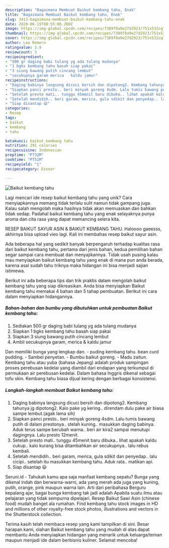 ```yaml
---
description: "Bagaimana Membuat Baikut kembang tahu, Enak"
title: "Bagaimana Membuat Baikut kembang tahu, Enak"
slug: 3413-bagaimana-membuat-baikut-kembang-tahu-enak
date: 2020-06-15T08:55:06.260Z
image: https://img-global.cpcdn.com/recipes/7389f8a9e27d2923/751x532cq70/baikut-kembang-tahu-foto-resep-utama.jpg
thumbnail: https://img-global.cpcdn.com/recipes/7389f8a9e27d2923/751x532cq70/baikut-kembang-tahu-foto-resep-utama.jpg
cover: https://img-global.cpcdn.com/recipes/7389f8a9e27d2923/751x532cq70/baikut-kembang-tahu-foto-resep-utama.jpg
author: Leo Romero
ratingvalue: 3.9
reviewcount: 3
recipeingredient:
- "500 gr daging babi tulang yg ada tulang mudanya"
- "1 bgks kembang tahu basah siap pakai"
- "3 siung bawang putih cincang lembut"
- "secukupnya garam merica   kaldu jamur"
recipeinstructions:
- "Daging babinya langsung dicuci bersih dan dipotong2. Kembang tahunya jg dipotong2. Kalo pake yg kering.. direndam dulu pake air biasa sampe lembut.(agak lama sih)"
- "Siapkan panci presto.. beri minyak goreng 4sdm. Lalu tumis bawang putih di dalam prestonya.. stelah kuning.. masukkan daging babinya. Aduk terus sampe berubah warna.. beri air kira2 sampai menutupi dagingnya. Lalu presto 12menit."
- "Setelah presto mati.. tunggu 45menit baru dibuka.. lihat apakah kaldu cukup.. kalo kurang bisa ditambahkan air secukupnya.. lalu rebus kembali."
- "Setelah mendidih.. beri garam, merica, gula sdikit dan penyedap.. lalu cicipi.. setelah itu masukkan kembang tahu. Aduk rata.. matikan api."
- "Siap disantap 😃"
categories:
- Resep
tags:
- baikut
- kembang
- tahu

katakunci: baikut kembang tahu 
nutrition: 291 calories
recipecuisine: Indonesian
preptime: "PT32M"
cooktime: "PT51M"
recipeyield: "1"
recipecategory: Dinner

---
```



![Baikut kembang tahu](https://img-global.cpcdn.com/recipes/7389f8a9e27d2923/751x532cq70/baikut-kembang-tahu-foto-resep-utama.jpg)

Lagi mencari ide resep baikut kembang tahu yang unik? Cara menyiapkannya memang tidak terlalu sulit namun tidak gampang juga. Kalau salah mengolah maka hasilnya tidak akan memuaskan dan bahkan tidak sedap. Padahal baikut kembang tahu yang enak selayaknya punya aroma dan cita rasa yang dapat memancing selera kita.

RESEP BAIKUT SAYUR ASIN &amp; BAIKUT KEMBANG TAHU. Haloooo gaeesss, akhirnya bisa upload vieo lagi. Kali ini membahas resep baikut sayur asin.

Ada beberapa hal yang sedikit banyak berpengaruh terhadap kualitas rasa dari baikut kembang tahu, pertama dari jenis bahan, kedua pemilihan bahan segar sampai cara membuat dan menyajikannya. Tidak usah pusing kalau mau menyiapkan baikut kembang tahu yang enak di mana pun anda berada, karena asal sudah tahu triknya maka hidangan ini bisa menjadi sajian istimewa.


Berikut ini ada beberapa tips dan trik praktis dalam mengolah baikut kembang tahu yang siap dikreasikan. Anda bisa menyiapkan Baikut kembang tahu memakai 4 bahan dan 5 tahap pembuatan. Berikut ini cara dalam menyiapkan hidangannya.

<!--inarticleads1-->

##### Bahan-bahan dan bumbu yang dibutuhkan untuk pembuatan Baikut kembang tahu:

1. Sediakan 500 gr daging babi tulang yg ada tulang mudanya
1. Siapkan 1 bgks kembang tahu basah siap pakai
1. Siapkan 3 siung bawang putih cincang lembut
1. Ambil secukupnya garam, merica  &amp; kaldu jamur


Dan memiliki bunga yang lengkap dan. - puding kembang tahu. bean curd pudding. - Sambel penyetan. - Bumbu baikut goreng. - Madu zaitun. Kembang tahu atau yuba (bahasa Jepang) adalah produk sampingan proses perebusan kedelai yang diambil dari endapan yang terkumpul di permukaan air perebusan kedelai. Dalam bahasa Inggris dikenal sebagai tofu skin. Kembang tahu biasa dijual kering dengan berbagai konsistensi. 

<!--inarticleads2-->

##### Langkah-langkah membuat Baikut kembang tahu:

1. Daging babinya langsung dicuci bersih dan dipotong2. Kembang tahunya jg dipotong2. Kalo pake yg kering.. direndam dulu pake air biasa sampe lembut.(agak lama sih)
1. Siapkan panci presto.. beri minyak goreng 4sdm. Lalu tumis bawang putih di dalam prestonya.. stelah kuning.. masukkan daging babinya. Aduk terus sampe berubah warna.. beri air kira2 sampai menutupi dagingnya. Lalu presto 12menit.
1. Setelah presto mati.. tunggu 45menit baru dibuka.. lihat apakah kaldu cukup.. kalo kurang bisa ditambahkan air secukupnya.. lalu rebus kembali.
1. Setelah mendidih.. beri garam, merica, gula sdikit dan penyedap.. lalu cicipi.. setelah itu masukkan kembang tahu. Aduk rata.. matikan api.
1. Siap disantap 😃


Seruni.id - Tahukah kamu apa saja manfaat kembang sepatu? Bunga yang dikenal indah dan berwarna-warni, ada yang merah ada juga yang kuning, putih, orange, pink maupun warna lain. Arti dari peribahasa Berguru kepalang ajar, bagai bunga kembang tak jadi adalah Apabila suatu ilmu atau pelajaran yang tidak sempurna dipelajari. Resep Baikut Sawi Asin (chinese food) mudah banget ala rumahan. Find kembang tahu stock images in HD and millions of other royalty-free stock photos, illustrations and vectors in the Shutterstock collection. 

Terima kasih telah membaca resep yang kami tampilkan di sini. Besar harapan kami, olahan Baikut kembang tahu yang mudah di atas dapat membantu Anda menyiapkan hidangan yang menarik untuk keluarga/teman maupun menjadi ide dalam berbisnis kuliner. Selamat mencoba!
